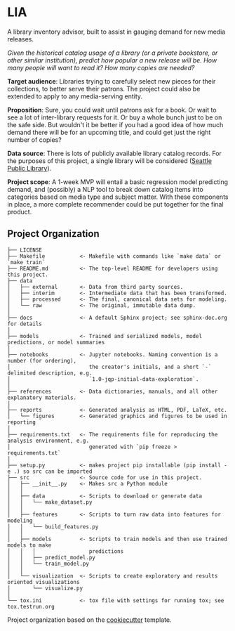 # LIA

A library inventory advisor, built to assist in gauging demand for new media releases.

_Given the historical catalog usage of a library (or a private bookstore, or other similar institution), predict how popular a new release will be. How many people will want to read it? How many copies are needed?_

**Target audience**: Libraries trying to carefully select new pieces for their collections, to better serve their patrons. The project could also be extended to apply to any media-serving entity.

**Proposition**: Sure, you could wait until patrons ask for a book. Or wait to see a lot of inter-library requests for it. Or buy a whole bunch just to be on the safe side. But wouldn't it be better if you had a good idea of how much demand there will be for an upcoming title, and could get just the right number of copies?

**Data source**: There is lots of publicly available library catalog records. For the purposes of this project, a single library will be considered ([Seattle Public Library](https://data.seattle.gov/Community/Checkouts-By-Title-Data-Lens/5src-czff)).

**Project scope**: A 1-week MVP will entail a basic regression model predicting demand, and (possibly) a NLP tool to break down catalog items into categories based on media type and subject matter. With these components in place, a more complete recommender could be put together for the final product.

## Project Organization

    ├── LICENSE
    ├── Makefile           <- Makefile with commands like `make data` or `make train`
    ├── README.md          <- The top-level README for developers using this project.
    ├── data
    │   ├── external       <- Data from third party sources.
    │   ├── interim        <- Intermediate data that has been transformed.
    │   ├── processed      <- The final, canonical data sets for modeling.
    │   └── raw            <- The original, immutable data dump.
    │
    ├── docs               <- A default Sphinx project; see sphinx-doc.org for details
    │
    ├── models             <- Trained and serialized models, model predictions, or model summaries
    │
    ├── notebooks          <- Jupyter notebooks. Naming convention is a number (for ordering),
    │                         the creator's initials, and a short `-` delimited description, e.g.
    │                         `1.0-jqp-initial-data-exploration`.
    │
    ├── references         <- Data dictionaries, manuals, and all other explanatory materials.
    │
    ├── reports            <- Generated analysis as HTML, PDF, LaTeX, etc.
    │   └── figures        <- Generated graphics and figures to be used in reporting
    │
    ├── requirements.txt   <- The requirements file for reproducing the analysis environment, e.g.
    │                         generated with `pip freeze > requirements.txt`
    │
    ├── setup.py           <- makes project pip installable (pip install -e .) so src can be imported
    ├── src                <- Source code for use in this project.
    │   ├── __init__.py    <- Makes src a Python module
    │   │
    │   ├── data           <- Scripts to download or generate data
    │   │   └── make_dataset.py
    │   │
    │   ├── features       <- Scripts to turn raw data into features for modeling
    │   │   └── build_features.py
    │   │
    │   ├── models         <- Scripts to train models and then use trained models to make
    │   │   │                 predictions
    │   │   ├── predict_model.py
    │   │   └── train_model.py
    │   │
    │   └── visualization  <- Scripts to create exploratory and results oriented visualizations
    │       └── visualize.py
    │
    └── tox.ini            <- tox file with settings for running tox; see tox.testrun.org

Project organization based on the [cookiecutter](https://drivendata.github.io/cookiecutter-data-science/) template.
